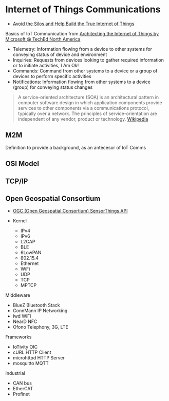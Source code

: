 # Internet of Things Communications


- [Avoid the Silos and
Help Build the True
Internet of Things](http://events.linuxfoundation.org/sites/events/files/slides/Avoid%20the%20Silos%20and%20Build%20the%20True%20Internet%20of%20Things.pdf)

Basics of IoT Communication from [Architecting the Internet of Things by Microsoft @ TechEd North America](https://www.youtube.com/watch?v=ZMHQu_X0Ijk)

- Telemetry: Information flowing from a device to other systems for conveying status of device and environment
- Inquiries: Requests from devices looking to gather required information or to initiate activities, I Am Ok!
- Commands: Command from other systems to a device or a group of devices to perform specific activities
- Notifications: Information flowing from other systems to a device (group) for conveying status changes

> A service-oriented architecture (SOA) is an architectural pattern in computer software design in which application components provide services to other components via a communications protocol, typically over a network. The principles of service-orientation are independent of any vendor, product or technology. [Wikipedia](https://en.wikipedia.org/wiki/Service-oriented_architecture)


## M2M

Definition to provide a background, as an antecesor of IoT Comms

## OSI Model



## TCP/IP

## Open Geospatial Consortium

- [OGC (Open Geospatial Consortium) SensorThings API ](http://ogc-iot.github.io/ogc-iot-api/)


- Kernel
  - IPv4
  - IPv6
  - L2CAP
  - BLE
  - 6LowPAN
  - 802.15.4
  - Ethernet
  - WiFi
  - UDP
  - TCP
  - MPTCP

Middleware
 - BlueZ Bluetooth Stack
 - ConnMann IP Networking
 - iwd WiFi
 - NearD NFC
 - Ofono Telephony, 3G, LTE

Frameworks
 - IoTivity OIC
 - cURL HTTP Client
 - microhttpd HTTP Server
 - mosquitto MQTT

Industrial
 - CAN bus
 - EtherCAT
 - Profinet


  
